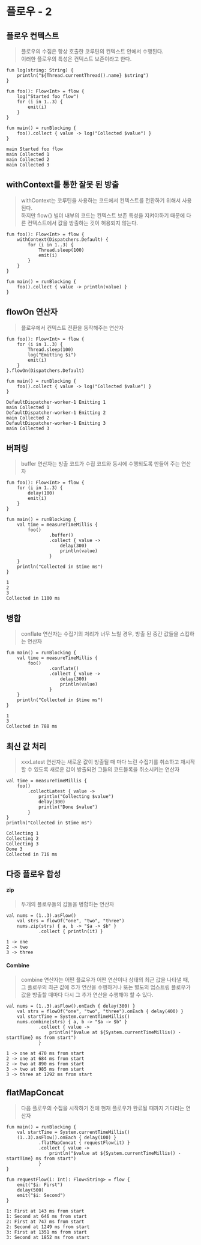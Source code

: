 # 플로우 - 2
## 플로우 컨텍스트
> 플로우의 수집은 항상 호출한 코루틴의 컨텍스트 안에서 수행된다.  
이러한 플로우의 특성은 컨텍스트 보존이라고 한다.

```
fun log(string: String) {
    println("${Thread.currentThread().name} $string")
}

fun foo(): Flow<Int> = flow {
    log("Started foo flow")
    for (i in 1..3) {
        emit(i)
    }
}

fun main() = runBlocking {
    foo().collect { value -> log("Collected $value") }
}

main Started foo flow
main Collected 1
main Collected 2
main Collected 3
```

## withContext를 통한 잘못 된 방출
> withContext는 코루틴을 사용하는 코드에서 컨텍스트를 전환하기 위해서 사용된다.  
하지만 flow{} 빌더 내부의 코드는 컨텍스트 보존 특성을 지켜야하기 때문에 다른 컨텍스트에서 값을 방출하는 것이 허용되지 않는다.

```
fun foo(): Flow<Int> = flow {
    withContext(Dispatchers.Default) {
        for (i in 1..3) {
            Thread.sleep(100)
            emit(i)
        }
    }
}

fun main() = runBlocking {
    foo().collect { value -> println(value) }
}
```

## flowOn 연산자
> 플로우에서 컨텍스트 전환을 동작해주는 연산자

```
fun foo(): Flow<Int> = flow {
    for (i in 1..3) {
        Thread.sleep(100)
        log("Emitting $i")
        emit(i)
    }
}.flowOn(Dispatchers.Default)

fun main() = runBlocking {
    foo().collect { value -> log("Collected $value") }
}

DefaultDispatcher-worker-1 Emitting 1
main Collected 1
DefaultDispatcher-worker-1 Emitting 2
main Collected 2
DefaultDispatcher-worker-1 Emitting 3
main Collected 3
```

## 버퍼링
> buffer 연산자는 방출 코드가 수집 코드와 동시에 수행되도록 만들어 주는 연산자

```
fun foo(): Flow<Int> = flow {
    for (i in 1..3) {
        delay(100)
        emit(i)
    }
}

fun main() = runBlocking {
    val time = measureTimeMillis {
        foo()
                .buffer()
                .collect { value ->
                    delay(300)
                    println(value)
                }
    }
    println("Collected in $time ms")
}

1
2
3
Collected in 1100 ms
```

## 병합
> conflate 연산자는 수집기의 처리가 너무 느릴 경우, 방출 된 중간 값들을 스킵하는 연산자

```
fun main() = runBlocking {
    val time = measureTimeMillis {
        foo()
                .conflate()
                .collect { value ->
                    delay(300)
                    println(value)
                }
    }
    println("Collected in $time ms")
}

1
3
Collected in 788 ms
```

## 최신 값 처리
> xxxLatest 연산자는 새로운 값이 방출될 때 마다 느린 수집기를 취소하고 재시작할 수 있도록 새로운 값이 방출되면 그들의 코드블록을 취소시키는 연산자

```
val time = measureTimeMillis {
    foo()
        .collectLatest { value ->
            println("Collecting $value") 
            delay(300)
            println("Done $value") 
        } 
}   
println("Collected in $time ms")

Collecting 1
Collecting 2
Collecting 3
Done 3
Collected in 716 ms
```

## 다중 플로우 합성
#### zip
> 두개의 플로우들의 값들을 병합하는 연산자

```
val nums = (1..3).asFlow()
    val strs = flowOf("one", "two", "three")
    nums.zip(strs) { a, b -> "$a -> $b" }
            .collect { println(it) }

1 -> one
2 -> two
3 -> three
```

#### Combine
> combine 연산자는 어떤 플로우가 어떤 연산이나 상태의 최근 값을 나타낼 때, 그 플로우의 최근 값에 추가 연산을 수행하거나 또는 별도의 업스트림 플로우가 값을 방출할 때마다 다시 그 추가 연산을 수행해야 할 수 있다.

```
val nums = (1..3).asFlow().onEach { delay(300) }
    val strs = flowOf("one", "two", "three").onEach { delay(400) }
    val startTime = System.currentTimeMillis()
    nums.combine(strs) { a, b -> "$a -> $b" }
            .collect { value ->
                println("$value at ${System.currentTimeMillis() - startTime} ms from start")
            }

1 -> one at 470 ms from start
2 -> one at 684 ms from start
2 -> two at 890 ms from start
3 -> two at 985 ms from start
3 -> three at 1292 ms from start
```

## flatMapConcat
> 다음 플로우의 수집을 시작하기 전에 현재 플로우가 완료될 때까지 기다리는 연산자

```
fun main() = runBlocking {
    val startTime = System.currentTimeMillis()
    (1..3).asFlow().onEach { delay(100) }
            .flatMapConcat { requestFlow(it) }
            .collect { value ->
                println("$value at ${System.currentTimeMillis() - startTime} ms from start")
            }
}

fun requestFlow(i: Int): Flow<String> = flow {
    emit("$i: First")
    delay(500)
    emit("$i: Second")
}

1: First at 143 ms from start
1: Second at 646 ms from start
2: First at 747 ms from start
2: Second at 1249 ms from start
3: First at 1351 ms from start
3: Second at 1852 ms from start
```
